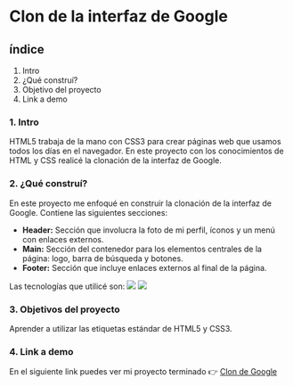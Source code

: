 # Clon de la interfaz de Google
## índice
  1. Intro
  2. ¿Qué construí?
  3. Objetivo del proyecto
  4. Link a demo

### 1. Intro
HTML5 trabaja de la mano con CSS3 para crear páginas web que usamos todos los días en el navegador. En este proyecto con los conocimientos de HTML y CSS realicé la clonación de la interfaz de Google.

### 2. ¿Qué construí?
En este proyecto me enfoqué en construir la clonación de la interfaz de Google. Contiene las siguientes secciones:
  - **Header:** Sección que involucra la foto de mi perfil, íconos y un menú con enlaces externos.
  - **Main:** Sección del contenedor para los elementos centrales de la página: logo, barra de búsqueda y botones.
  - **Footer:** Sección que incluye enlaces externos al final de la página.

Las tecnologías que utilicé son:
<img src="https://img.shields.io/badge/HTML5-E34F26?style=for-the-badge&logo=html5&logoColor=white" />
<img src="https://img.shields.io/badge/CSS3-1572B6?style=for-the-badge&logo=css3&logoColor=white" />

### 3. Objetivos del proyecto
Aprender a utilizar las etiquetas estándar de HTML5 y CSS3.

### 4. Link a demo
En el siguiente link puedes ver mi proyecto terminado 👉 [Clon de Google](https://copygoogle.vercel.app)

